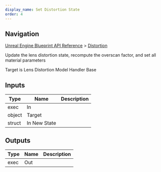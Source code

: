 ```yaml
---
display_name: Set Distortion State
order: 4
---
```

## Navigation

[Unreal Engine Blueprint API Reference](https://dev.epicgames.com/documentation/en-us/unreal-engine/BlueprintAPI) > [Distortion](https://dev.epicgames.com/documentation/en-us/unreal-engine/BlueprintAPI/Distortion)

Update the lens distortion state, recompute the overscan factor, and set all material parameters

Target is Lens Distortion Model Handler Base

## Inputs

| Type | Name | Description |
| --- | --- | --- |
| exec | In |  |
| object | Target |  |
| struct | In New State |  |

## Outputs

| Type | Name | Description |
| --- | --- | --- |
| exec | Out |  |
